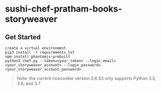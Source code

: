 # sushi-chef-pratham-books-storyweaver

Get Started
---------------
	create a virtual environment
	pip3 install -r requirements.txt
	npm install phantomjs-prebuilt
	python3 chef.py --token=<your_token> --login_email=<your_storyweaver_account> --login_password=<your_storyweaver_account_password>

> Note: the current ricecooker version 0.6.43 only supports Python 3.5, 3.6, and 3.7
